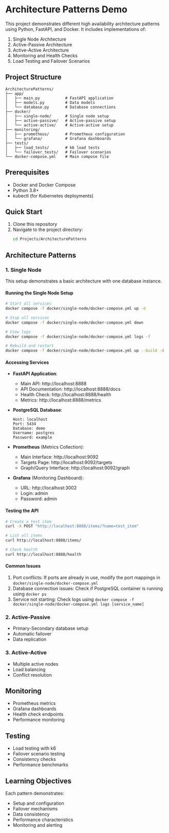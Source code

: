 # Architecture Patterns Demo

This project demonstrates different high availability architecture patterns using Python, FastAPI, and Docker. It includes implementations of:

1. Single Node Architecture
2. Active-Passive Architecture
3. Active-Active Architecture
4. Monitoring and Health Checks
5. Load Testing and Failover Scenarios

## Project Structure

```
ArchitecturePatterns/
├── app/
│   ├── main.py           # FastAPI application
│   ├── models.py         # Data models
│   └── database.py       # Database connections
├── docker/
│   ├── single-node/      # Single node setup
│   ├── active-passive/   # Active-passive setup
│   └── active-active/    # Active-active setup
├── monitoring/
│   ├── prometheus/       # Prometheus configuration
│   └── grafana/          # Grafana dashboards
├── tests/
│   ├── load_tests/       # k6 load tests
│   └── failover_tests/   # Failover scenarios
└── docker-compose.yml    # Main compose file
```

## Prerequisites

- Docker and Docker Compose
- Python 3.8+
- kubectl (for Kubernetes deployments)

## Quick Start

1. Clone this repository
2. Navigate to the project directory:
   ```bash
   cd Projects/ArchitecturePatterns
   ```

## Architecture Patterns

### 1. Single Node
This setup demonstrates a basic architecture with one database instance.

#### Running the Single Node Setup
```bash
# Start all services
docker compose -f docker/single-node/docker-compose.yml up -d

# Stop all services
docker compose -f docker/single-node/docker-compose.yml down

# View logs
docker compose -f docker/single-node/docker-compose.yml logs -f

# Rebuild and restart
docker compose -f docker/single-node/docker-compose.yml up --build -d
```

#### Accessing Services
- **FastAPI Application**:
  - Main API: http://localhost:8888
  - API Documentation: http://localhost:8888/docs
  - Health Check: http://localhost:8888/health
  - Metrics: http://localhost:8888/metrics

- **PostgreSQL Database**:
  ```
  Host: localhost
  Port: 5434
  Database: demo
  Username: postgres
  Password: example
  ```

- **Prometheus** (Metrics Collection):
  - Main Interface: http://localhost:9092
  - Targets Page: http://localhost:9092/targets
  - Graph/Query Interface: http://localhost:9092/graph

- **Grafana** (Monitoring Dashboard):
  - URL: http://localhost:3002
  - Login: admin
  - Password: admin

#### Testing the API
```bash
# Create a test item
curl -X POST "http://localhost:8888/items/?name=test_item"

# List all items
curl http://localhost:8888/items/

# Check health
curl http://localhost:8888/health
```

#### Common Issues
1. Port conflicts: If ports are already in use, modify the port mappings in `docker/single-node/docker-compose.yml`
2. Database connection issues: Check if PostgreSQL container is running using `docker ps`
3. Service not starting: Check logs using `docker compose -f docker/single-node/docker-compose.yml logs [service_name]`

### 2. Active-Passive
- Primary-Secondary database setup
- Automatic failover
- Data replication

### 3. Active-Active
- Multiple active nodes
- Load balancing
- Conflict resolution

## Monitoring

- Prometheus metrics
- Grafana dashboards
- Health check endpoints
- Performance monitoring

## Testing

- Load testing with k6
- Failover scenario testing
- Consistency checks
- Performance benchmarks

## Learning Objectives

Each pattern demonstrates:
- Setup and configuration
- Failover mechanisms
- Data consistency
- Performance characteristics
- Monitoring and alerting 